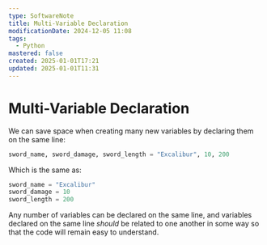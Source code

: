 ```yaml
---
type: SoftwareNote
title: Multi-Variable Declaration
modificationDate: 2024-12-05 11:08
tags:
  - Python
mastered: false
created: 2025-01-01T17:21
updated: 2025-01-01T11:31
---
```


# Multi-Variable Declaration

We can save space when creating many new variables by declaring them on the same line:

```python
sword_name, sword_damage, sword_length = "Excalibur", 10, 200
```

Which is the same as:

```python
sword_name = "Excalibur"
sword_damage = 10
sword_length = 200
```

Any number of variables can be declared on the same line, and variables declared on the same line *should* be related to one another in some way so that the code will remain easy to understand.

